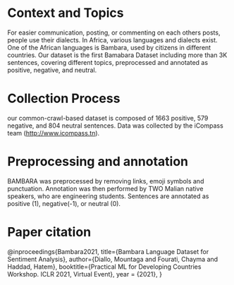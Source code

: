 # Context and Topics
For easier communication, posting, or commenting on each others posts, people use their dialects. In Africa, various languages and dialects exist. One of the African languages is Bambara, used by citizens in different countries. Our dataset is the first Bamabara Dataset including more than 3K sentences, covering different topics, preprocessed and annotated as positive, negative, and neutral.

# Collection Process
our common-crawl-based dataset is composed of 1663 positive, 579 negative, and 804 neutral sentences. Data was collected by the iCompass team (http://www.icompass.tn).

# Preprocessing and annotation
BAMBARA was preprocessed by removing links, emoji symbols and punctuation. Annotation was then performed by TWO Malian native speakers, who are engineering students. Sentences are annotated as positive (1), negative(-1), or neutral (0).

# Paper citation
@inproceedings{Bambara2021,
title={Bambara Language Dataset for  Sentiment Analysis},
author={Diallo, Mountaga and Fourati, Chayma and Haddad, Hatem},
booktitle={Practical ML for Developing Countries Workshop. ICLR 2021, Virtual Event},
year = {2021},
}
